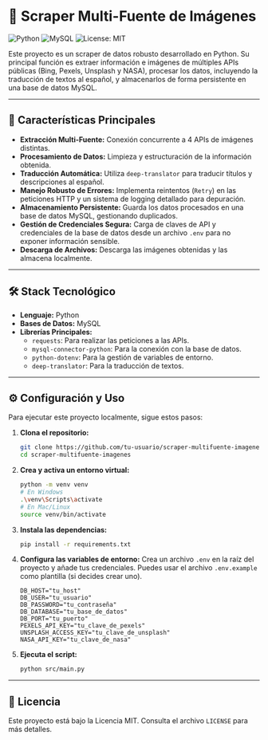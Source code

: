 # 🚀 Scraper Multi-Fuente de Imágenes

![Python](https://img.shields.io/badge/Python-3.9%2B-blue?style=for-the-badge&logo=python)
![MySQL](https://img.shields.io/badge/MySQL-8.0-orange?style=for-the-badge&logo=mysql)
![License: MIT](https://img.shields.io/badge/License-MIT-green.svg?style=for-the-badge)

Este proyecto es un scraper de datos robusto desarrollado en Python. Su principal función es extraer información e imágenes de múltiples APIs públicas (Bing, Pexels, Unsplash y NASA), procesar los datos, incluyendo la traducción de textos al español, y almacenarlos de forma persistente en una base de datos MySQL.


<!-- ![Demo del Scraper]([https://ruta/a/tu/gif.gif](https://ibb.co/Ps6PmZrM)) -->

---

## 🎯 Características Principales

*   **Extracción Multi-Fuente:** Conexión concurrente a 4 APIs de imágenes distintas.
*   **Procesamiento de Datos:** Limpieza y estructuración de la información obtenida.
*   **Traducción Automática:** Utiliza `deep-translator` para traducir títulos y descripciones al español.
*   **Manejo Robusto de Errores:** Implementa reintentos (`Retry`) en las peticiones HTTP y un sistema de logging detallado para depuración.
*   **Almacenamiento Persistente:** Guarda los datos procesados en una base de datos MySQL, gestionando duplicados.
*   **Gestión de Credenciales Segura:** Carga de claves de API y credenciales de la base de datos desde un archivo `.env` para no exponer información sensible.
*   **Descarga de Archivos:** Descarga las imágenes obtenidas y las almacena localmente.

---

## 🛠️ Stack Tecnológico

*   **Lenguaje:** Python
*   **Bases de Datos:** MySQL
*   **Librerías Principales:**
    *   `requests`: Para realizar las peticiones a las APIs.
    *   `mysql-connector-python`: Para la conexión con la base de datos.
    *   `python-dotenv`: Para la gestión de variables de entorno.
    *   `deep-translator`: Para la traducción de textos.

---

## ⚙️ Configuración y Uso

Para ejecutar este proyecto localmente, sigue estos pasos:

1.  **Clona el repositorio:**
    ```bash
    git clone https://github.com/tu-usuario/scraper-multifuente-imagenes.git
    cd scraper-multifuente-imagenes
    ```

2.  **Crea y activa un entorno virtual:**
    ```bash
    python -m venv venv
    # En Windows
    .\venv\Scripts\activate
    # En Mac/Linux
    source venv/bin/activate
    ```

3.  **Instala las dependencias:**
    ```bash
    pip install -r requirements.txt
    ```

4.  **Configura las variables de entorno:**
    Crea un archivo `.env` en la raíz del proyecto y añade tus credenciales. Puedes usar el archivo `.env.example` como plantilla (si decides crear uno).
    ```env
    DB_HOST="tu_host"
    DB_USER="tu_usuario"
    DB_PASSWORD="tu_contraseña"
    DB_DATABASE="tu_base_de_datos"
    DB_PORT="tu_puerto"
    PEXELS_API_KEY="tu_clave_de_pexels"
    UNSPLASH_ACCESS_KEY="tu_clave_de_unsplash"
    NASA_API_KEY="tu_clave_de_nasa"
    ```

5.  **Ejecuta el script:**
    ```bash
    python src/main.py
    ```

---

## 📄 Licencia

Este proyecto está bajo la Licencia MIT. Consulta el archivo `LICENSE` para más detalles.